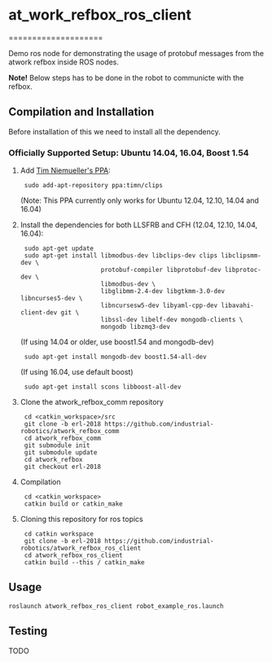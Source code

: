 # at_work_refbox_ros_client
====================

Demo ros node for demonstrating the usage of protobuf messages from the atwork refbox inside ROS nodes.
<div class="alert alert-info" role="alert">
  <strong>Note!</strong> Below steps has to be done in the robot to communicte with the refbox.
</div>

## Compilation and Installation

Before installation of this we need to install all the dependency.
### Officially Supported Setup: Ubuntu 14.04, 16.04, Boost 1.54


1. Add [Tim Niemueller's PPA](https://launchpad.net/~timn/+archive/ubuntu/clips):
      
        sudo add-apt-repository ppa:timn/clips
    (Note: This PPA currently only works for Ubuntu 12.04, 12.10, 14.04 and 16.04)
    
2. Install the dependencies for both LLSFRB and CFH (12.04, 12.10, 14.04, 16.04):
        
        sudo apt-get update
        sudo apt-get install libmodbus-dev libclips-dev clips libclipsmm-dev \
                             protobuf-compiler libprotobuf-dev libprotoc-dev \
                             libmodbus-dev \
                             libglibmm-2.4-dev libgtkmm-3.0-dev libncurses5-dev \
                             libncursesw5-dev libyaml-cpp-dev libavahi-client-dev git \
                             libssl-dev libelf-dev mongodb-clients \
                             mongodb libzmq3-dev

     (If using 14.04 or older, use boost1.54 and mongodb-dev)

        sudo apt-get install mongodb-dev boost1.54-all-dev

     (If using 16.04, use default boost)

        sudo apt-get install scons libboost-all-dev

3. Clone the atwork_refbox_comm repository

        cd <catkin_workspace>/src
        git clone -b erl-2018 https://github.com/industrial-robotics/atwork_refbox_comm 
        cd atwork_refbox_comm
        git submodule init
        git submodule update
        cd atwork_refbox
        git checkout erl-2018

4. Compilation 

        cd <catkin_workspace>
        catkin build or catkin_make


    

5. Cloning this repository for ros topics
    
        cd catkin workspace
        git clone -b erl-2018 https://github.com/industrial-robotics/atwork_refbox_ros_client
        cd atwork_refbox_ros_client
        catkin build --this / catkin_make

   
## Usage

```roslaunch atwork_refbox_ros_client robot_example_ros.launch```

## Testing 

TODO

